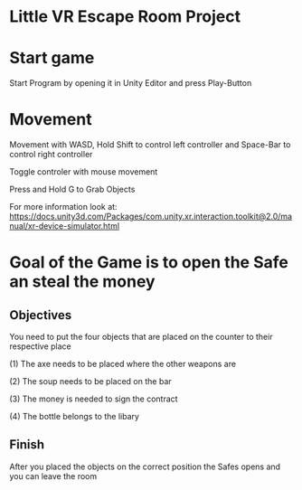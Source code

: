 # Little VR Escape Room Project

# Start game
Start Program by opening it in Unity Editor and press Play-Button


# Movement
Movement with WASD, Hold Shift to control left controller and Space-Bar to control right controller

Toggle controler with mouse movement

Press and Hold G to Grab Objects

For more information look at: https://docs.unity3d.com/Packages/com.unity.xr.interaction.toolkit@2.0/manual/xr-device-simulator.html

# Goal of the Game is to open the Safe an steal the money
## Objectives
You need to put the four objects that are placed on the counter to their respective place

(1) The axe needs to be placed where the other weapons are

(2) The soup needs to be placed on the bar

(3) The money is needed to sign the contract

(4) The bottle belongs to the libary

## Finish
After you placed the objects on the correct position the Safes opens and you can leave the room
